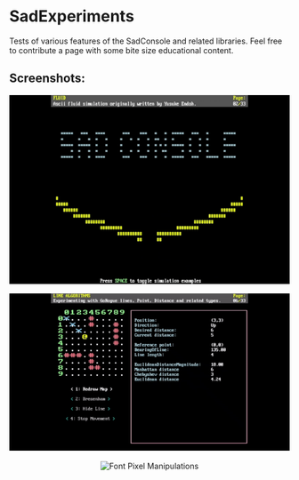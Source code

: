 # SadExperiments
Tests of various features of the SadConsole and related libraries. Feel free to contribute a page with some bite size educational content.

## Screenshots:

<p align="center" style="margin-bottom: 0px !important;">
  <img width="750" src="/Fluid.gif" alt="Ascii Fluid Simulation" align="center">
  <br><br>
  <img width="750" src="/Lines.gif" alt="GoRogue Line Algorithms" align="center">
  <br><br>
  <img width="750" src="/ADemo.gif" alt="Font Pixel Manipulations" align="center">
</p>
